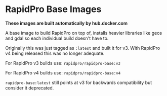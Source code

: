 RapidPro Base Images
====================

**These images are built automatically by hub.docker.com**

A base image to build RapidPro on top of, installs heavier libraries like geos and gdal so each individual build doesn't have to.

Originally this was just tagged as `:latest` and built it for v3. With RapidPro v4 being released this was no longer adequate.

For RapidPro v3 builds use: `rapidpro/rapidpro-base:v3`

For RapidPro v4 builds use: `rapidpro/rapidpro-base:v4`

`rapidpro-base:latest` still points at v3 for backwards compatibility but consider it deprecated.
